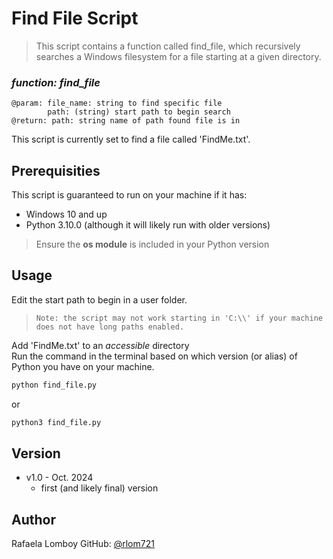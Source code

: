 # Find File Script
> This script contains a function called find_file, which recursively searches a Windows filesystem for a file starting at a given directory.

### *function: find_file*
    @param: file_name: string to find specific file
            path: (string) start path to begin search
    @return: path: string name of path found file is in

This script is currently set to find a file called 'FindMe.txt'.

## Prerequisities
This script is guaranteed to run on your machine if it has:
* Windows 10 and up
* Python 3.10.0 (although it will likely run with older versions)
> Ensure the **os module** is included in your Python version

## Usage
Edit the start path to begin in a user folder.
> ```Note: the script may not work starting in 'C:\\' if your machine does not have long paths enabled.```

Add 'FindMe.txt' to an *accessible* directory  
Run the command in the terminal based on which version (or alias) of 
Python you have on your machine.

```sh
python find_file.py
```
or
```sh
python3 find_file.py
```

## Version
* v1.0 - Oct. 2024
    * first (and likely final) version

## Author
Rafaela Lomboy
GitHub: [@rlom721](https://github.com/rlom721)
